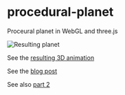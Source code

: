 procedural-planet
=================

Proceural planet in WebGL and three.js

![Resulting planet](https://raw.githubusercontent.com/holgerl/procedural-planet/blob/gh-pages/img/planet.png)

See the [resulting 3D animation](http://holgerl.github.io/procedural-planet/)

See the [blog post](https://blogg.bekk.no/procedural-planet-in-webgl-and-three-js-fc77f14f5505)

See also [part 2](https://github.com/holgerl/procedural-planet-part-2)
